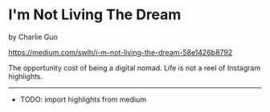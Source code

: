 # I'm Not Living The Dream

by Charlie Guo

https://medium.com/swlh/i-m-not-living-the-dream-58e1426b8792

The opportunity cost of being a digital nomad.  Life is not a reel of Instagram highlights.

---

- TODO: import highlights from medium
